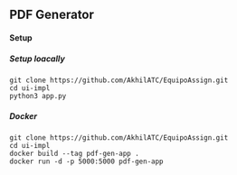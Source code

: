 ## PDF Generator

#### Setup
##### Setup loacally
```commandline
git clone https://github.com/AkhilATC/EquipoAssign.git
cd ui-impl
python3 app.py
```
##### Docker
```commandline
git clone https://github.com/AkhilATC/EquipoAssign.git
cd ui-impl
docker build --tag pdf-gen-app .
docker run -d -p 5000:5000 pdf-gen-app
```
